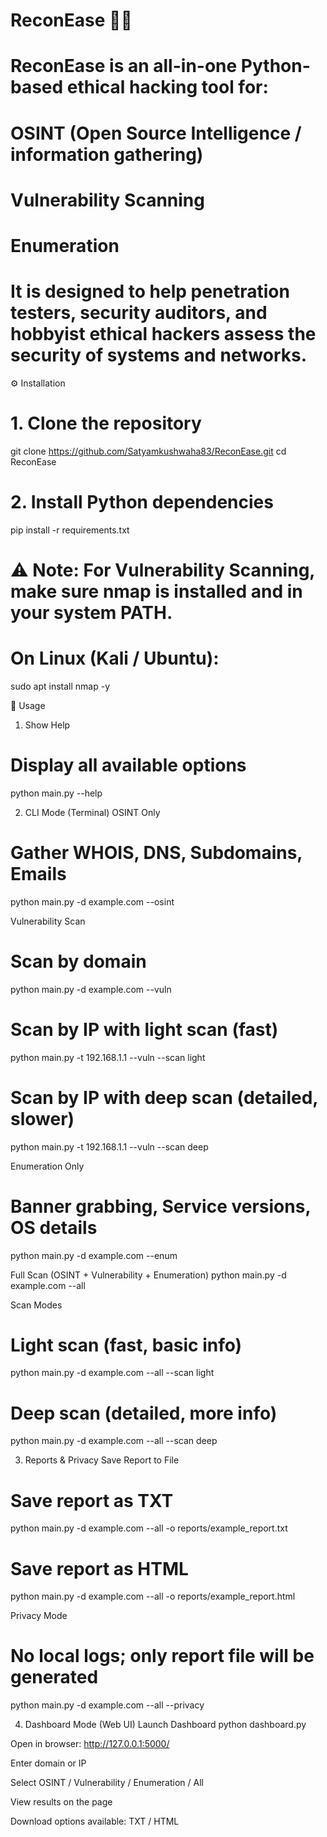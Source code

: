 # ReconEase 🕵️‍♂️

# ReconEase is an all-in-one Python-based ethical hacking tool for:

# OSINT (Open Source Intelligence / information gathering)

 # Vulnerability Scanning

 # Enumeration

# It is designed to help penetration testers, security auditors, and hobbyist ethical hackers assess the security of systems and networks.

⚙️ Installation
# 1. Clone the repository
git clone https://github.com/Satyamkushwaha83/ReconEase.git
cd ReconEase

# 2. Install Python dependencies
pip install -r requirements.txt


# ⚠️ Note: For Vulnerability Scanning, make sure nmap is installed and in your system PATH.
# On Linux (Kali / Ubuntu):

sudo apt install nmap -y

🚀 Usage
1. Show Help
# Display all available options
python main.py --help

2. CLI Mode (Terminal)
OSINT Only
# Gather WHOIS, DNS, Subdomains, Emails
python main.py -d example.com --osint

Vulnerability Scan
# Scan by domain
python main.py -d example.com --vuln

# Scan by IP with light scan (fast)
python main.py -t 192.168.1.1 --vuln --scan light

# Scan by IP with deep scan (detailed, slower)
python main.py -t 192.168.1.1 --vuln --scan deep

Enumeration Only
# Banner grabbing, Service versions, OS details
python main.py -d example.com --enum

Full Scan (OSINT + Vulnerability + Enumeration)
python main.py -d example.com --all

Scan Modes
# Light scan (fast, basic info)
python main.py -d example.com --all --scan light

# Deep scan (detailed, more info)
python main.py -d example.com --all --scan deep

3. Reports & Privacy
Save Report to File
# Save report as TXT
python main.py -d example.com --all -o reports/example_report.txt

# Save report as HTML
python main.py -d example.com --all -o reports/example_report.html

Privacy Mode
# No local logs; only report file will be generated
python main.py -d example.com --all --privacy

4. Dashboard Mode (Web UI)
Launch Dashboard
python dashboard.py


Open in browser: http://127.0.0.1:5000/

Enter domain or IP

Select OSINT / Vulnerability / Enumeration / All

View results on the page

Download options available: TXT / HTML





















